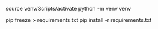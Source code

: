 source venv/Scripts/activate
python -m venv venv

pip freeze > requirements.txt
pip install -r requirements.txt
